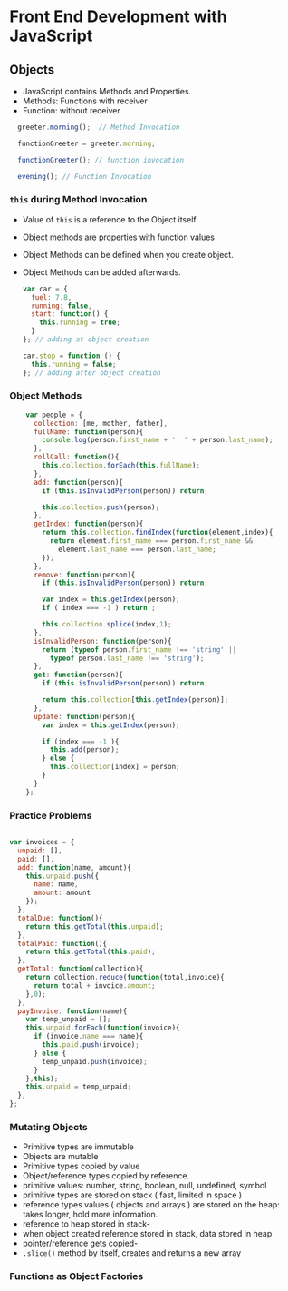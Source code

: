 # Front End Development with JavaScript

## Objects
- JavaScript contains Methods and Properties.
- Methods: Functions with receiver
- Function: without receiver

```Javascript
  greeter.morning();  // Method Invocation

  functionGreeter = greeter.morning;

  functionGreeter(); // function invocation

  evening(); // Function Invocation
```

### `this` during Method Invocation

- Value of `this` is a reference to the Object itself.
- Object methods are properties with function values
- Object Methods can be defined when you create object.
- Object Methods can be added afterwards.

    ```javascript
   var car = {
      fuel: 7.8,
      running: false,
      start: function() {
        this.running = true;
      }
   }; // adding at object creation

   car.stop = function () {
      this.running = false;
   }; // adding after object creation

    ```
### Object Methods
```javascript
    var people = {
      collection: [me, mother, father],
      fullName: function(person){
        console.log(person.first_name + '  ' + person.last_name);
      },
      rollCall: function(){
        this.collection.forEach(this.fullName);
      },
      add: function(person){
        if (this.isInvalidPerson(person)) return;

        this.collection.push(person);
      },
      getIndex: function(person){
        return this.collection.findIndex(function(element,index){
          return element.first_name === person.first_name &&
            element.last_name === person.last_name;
        });
      },
      remove: function(person){
        if (this.isInvalidPerson(person)) return;

        var index = this.getIndex(person);
        if ( index === -1 ) return ;

        this.collection.splice(index,1);
      },
      isInvalidPerson: function(person){
        return (typeof person.first_name !== 'string' ||
          typeof person.last_name !== 'string');
      },
      get: function(person){
        if (this.isInvalidPerson(person)) return;

        return this.collection[this.getIndex(person)];
      },
      update: function(person){
        var index = this.getIndex(person);

        if (index === -1 ){
          this.add(person);
        } else {
          this.collection[index] = person;
        }
      }
    };

```

### Practice Problems
```javascript

var invoices = {
  unpaid: [],
  paid: [],
  add: function(name, amount){
    this.unpaid.push({
      name: name,
      amount: amount
    });
  },
  totalDue: function(){
    return this.getTotal(this.unpaid);
  },
  totalPaid: function(){
    return this.getTotal(this.paid);
  },
  getTotal: function(collection){
    return collection.reduce(function(total,invoice){
      return total + invoice.amount;
    },0);
  },
  payInvoice: function(name){
    var temp_unpaid = [];
    this.unpaid.forEach(function(invoice){
      if (invoice.name === name){
        this.paid.push(invoice);
      } else {
        temp_unpaid.push(invoice);
      }
    },this);
    this.unpaid = temp_unpaid;
  },
};
```
### Mutating Objects

- Primitive types are immutable
- Objects are mutable
- Primitive types copied by value
- Object/reference types copied by reference.
- primitive values: number, string, boolean, null, undefined, symbol
- primitive types are stored on stack ( fast, limited in space )
- reference types values ( objects and arrays )  are stored on the heap: takes longer, hold more information.
- reference to heap stored in stack-
- when object created reference stored in stack, data stored in heap
- pointer/reference gets copied-
- `.slice()` method by itself, creates and returns a new array

### Functions as Object Factories



